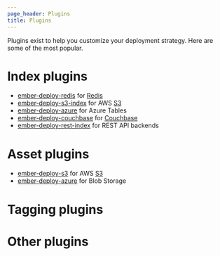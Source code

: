 ```yaml
---
page_header: Plugins
title: Plugins
---
```


Plugins exist to help you customize your deployment strategy. Here are some of the most popular.

# Index plugins

* [ember-deploy-redis](https://github.com/LevelbossMike/ember-deploy-redis)  for [Redis](http://redis.io)
* [ember-deploy-s3-index](https://github.com/Kerry350/ember-deploy-s3-index)  for AWS [S3](http://aws.amazon.com/s3/)
* [ember-deploy-azure](https://github.com/duizendnegen/ember-deploy-azure) for Azure Tables
* [ember-deploy-couchbase](https://github.com/waltznetworks/ember-deploy-couchbase)  for [Couchbase](http://www.couchbase.com)
* [ember-deploy-rest-index](https://github.com/leojh/ember-deploy-rest-index)  for REST API backends

# Asset plugins

* [ember-deploy-s3](https://github.com/LevelbossMike/ember-deploy-s3) for AWS [S3](http://aws.amazon.com/s3/)
* [ember-deploy-azure](https://github.com/duizendnegen/ember-deploy-azure) for Blob Storage

# Tagging plugins

# Other plugins
